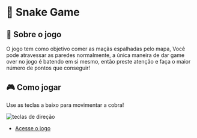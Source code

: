 # :snake: Snake Game

## :book: Sobre o jogo

O jogo tem como objetivo comer as maçãs espalhadas pelo mapa, Você pode atravessar as paredes normalmente, a única maneira de dar game over no jogo é batendo em si mesmo, então preste atenção e faça o maior número de pontos que conseguir!

## :video_game: Como jogar

Use as teclas a baixo para movimentar a cobra!

![teclas de direção](https://static.thenounproject.com/png/2082254-200.png)

- [Acesse o jogo](https://erik-ferreira.github.io/snake-game/) 
